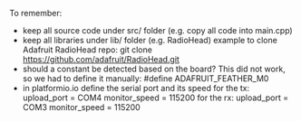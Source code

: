To remember:

- keep all source code under src/ folder (e.g. copy all code into main.cpp)
- keep all libraries under lib/ folder (e.g. RadioHead)
  example to clone Adafruit RadioHead repo: git clone https://github.com/adafruit/RadioHead.git
- should a constant be detected based on the board? This did not work, so we had to define it manually:
  #define ADAFRUIT_FEATHER_M0
- in platformio.io define the serial port and its speed
  for the tx:
  upload_port = COM4
  monitor_speed = 115200
  for the rx:
  upload_port = COM3
  monitor_speed = 115200